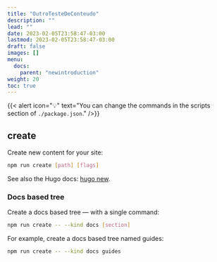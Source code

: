 ```yaml
---
title: "OutroTesteDeConteudo"
description: ""
lead: ""
date: 2023-02-05T23:58:47-03:00
lastmod: 2023-02-05T23:58:47-03:00
draft: false
images: []
menu:
  docs:
    parent: "newintroduction"
weight: 20
toc: true
---
```

{{< alert icon="💡" text="You can change the commands in the scripts section of `./package.json`." />}}

## create

Create new content for your site:

```bash
npm run create [path] [flags]
```

See also the Hugo docs: [hugo new](https://gohugo.io/commands/hugo_new/).

### Docs based tree

Create a docs based tree — with a single command:

```bash
npm run create -- --kind docs [section]
```

For example, create a docs based tree named guides:

```bash
npm run create -- --kind docs guides
```